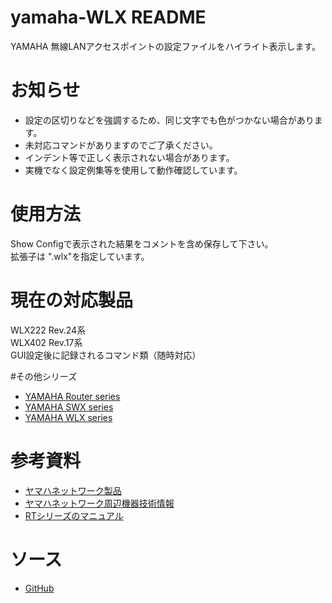 # yamaha-WLX README
YAMAHA 無線LANアクセスポイントの設定ファイルをハイライト表示します。

# お知らせ
* 設定の区切りなどを強調するため、同じ文字でも色がつかない場合があります。
* 未対応コマンドがありますのでご了承ください。
* インデント等で正しく表示されない場合があります。
* 実機でなく設定例集等を使用して動作確認しています。

# 使用方法
Show Configで表示された結果をコメントを含め保存して下さい。  
拡張子は ".wlx"を指定しています。

# 現在の対応製品
WLX222 Rev.24系  
WLX402 Rev.17系  
GUI設定後に記録されるコマンド類（随時対応）  

#その他シリーズ
* [YAMAHA Router series](https://marketplace.visualstudio.com/items?itemName=hrst.yamaha-rt)
* [YAMAHA SWX series](https://marketplace.visualstudio.com/items?itemName=hrst.yamaha-swx)
* [YAMAHA WLX series](https://marketplace.visualstudio.com/items?itemName=hrst.yamaha-wlx)


# 参考資料
* [ヤマハネットワーク製品](https://network.yamaha.com/)
* [ヤマハネットワーク周辺機器技術情報](http://www.rtpro.yamaha.co.jp/)
* [RTシリーズのマニュアル](http://www.rtpro.yamaha.co.jp/RT/manual.html)

# ソース
* [GitHub](https://github.com/hrst-jp/vscode.yamahawlx)